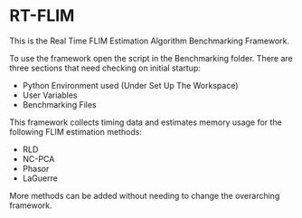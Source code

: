 # RT-FLIM
This is the Real Time FLIM Estimation Algorithm Benchmarking Framework. 

To use the framework open the script in the Benchmarking folder. 
There are three sections that need checking on initial startup:
 - Python Environment used (Under Set Up The Workspace)
 - User Variables
 - Benchmarking Files
 
This framework collects timing data and estimates memory usage for the following FLIM estimation methods:
 - RLD
 - NC-PCA
 - Phasor
 - LaGuerre
 
More methods can be added without needing to change the overarching framework.
